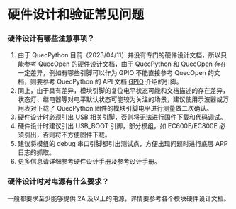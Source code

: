 # 硬件设计和验证常见问题

### **硬件设计有哪些注意事项？**

1. 由于 QuecPython 目前（2023/04/11）并没有专门的硬件设计文档，所以只能参考 QuecOpen 的硬件设计文档，由于 QuecPython 和 QuecOpen 存在一定差异，例如有哪些引脚可以作为 GPIO 不能直接参考 QuecOpen 的文档，则要参考 QuecPython 的 API 文档 [GPIO](./../../../API_reference/zh/QuecPython类库/machine.Pin.html) 介绍的引脚。
2. 同上，由于具有差异，模块引脚的复位电平状态可能和文档描述的存在差异，状态灯、继电器等对电平默认状态可能较为关注的场景，建议使用示波器或万用表对下载了 QuecPython 固件的模块引脚电平进行测量做二次确认。
3. 硬件设计时必须引出 USB 相关引脚，否则将无法进行固件下载和代码调试。
4. 硬件设计时建议引出 USB_BOOT 引脚，部分模组，如 EC600E/EC800E 必须引出，否则将不方便固件下载。
5. 建议将模组的 debug 串口引脚都引出测试点，方便出现问题时进行底层 APP 日志的抓取。
6. 更多信息请详细参考硬件设计手册及参考设计手册。

### **硬件设计时对电源有什么要求？**

一般都要求至少能够提供 2A 及以上的电源，详情要参考各个模块硬件设计文档。
